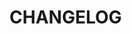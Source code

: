 # CHANGELOG     
                                                                                                                                                                                                                                                                                                                                                                                                                                     
